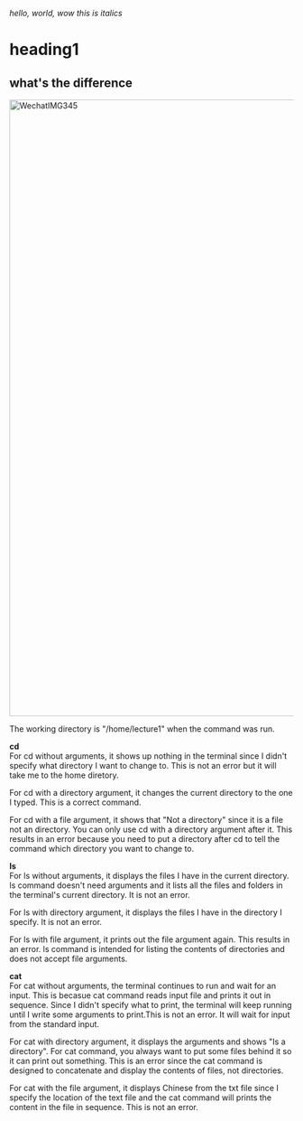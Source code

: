 *hello, world, wow this is italics*
# heading1
## what's the difference 



<img width="1092" alt="WechatIMG345" src="https://github.com/cgxxcg/cse15l-lab-reports/assets/146875584/3216be16-58ec-478a-acd7-98e56e000528">

The working directory is "/home/lecture1" when the command was run. 

**cd**\
For cd without arguments, it shows up nothing in the terminal since I didn't specify what directory I want to change to. This is not an error but it will take me to the home diretory.

For cd with a directory argument, it changes the current directory to the one I typed. This is a correct command.

For cd with a file argument, it shows that "Not a directory" since it is a file not an directory. You can only use cd with a directory argument after it. This results in an error because you need to put a directory after cd to tell the command which directory you want to change to. 

**ls**\
For ls without arguments, it displays the files I have in the current directory. ls command doesn't need arguments and it lists all the files and folders in the terminal's current directory. It is not an error.

For ls with directory argument, it displays the files I have in the directory I specify. It is not an error.

For ls with file argument, it prints out the file argument again. This results in an error. ls command is intended for listing the contents of directories and does not accept file arguments.


**cat**\
For cat without arguments, the terminal continues to run and wait for an input. This is becasue cat command reads input file and prints it out in sequence. Since I didn't specify what to print, the terminal will keep running until I write some arguments to print.This is not an error. It will wait for input from the standard input.

For cat with directory argument, it displays the arguments and shows "Is a directory". For cat command, you always want to put some files behind it so it can print out something. This is an error since the cat command is designed to concatenate and display the contents of files, not directories.

For cat with the file argument, it displays Chinese from the txt file since I specify the location of the text file and the cat command will prints the content in the file in sequence. This is not an error. 
